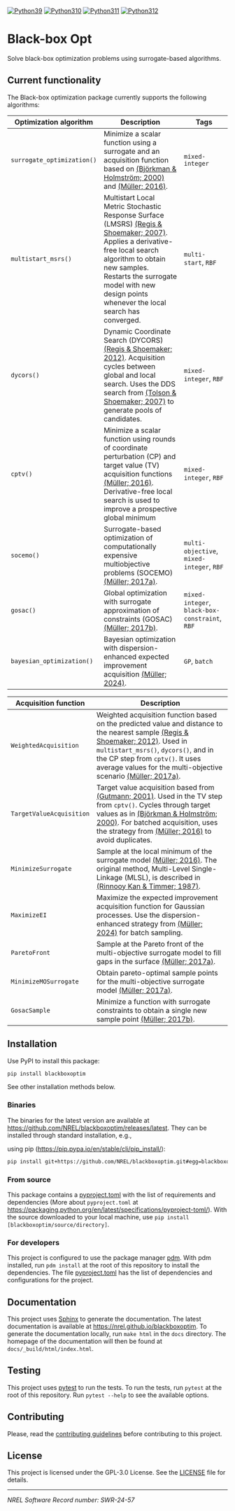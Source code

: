 [![Python39](https://img.shields.io/badge/python-3.9-green.svg)](https://github.com/NREL/blackboxoptim/actions/workflows/python-package.yml)
[![Python310](https://img.shields.io/badge/python-3.10-green.svg)](https://github.com/NREL/blackboxoptim/actions/workflows/python-package.yml)
[![Python311](https://img.shields.io/badge/python-3.11-green.svg)](https://github.com/NREL/blackboxoptim/actions/workflows/python-package.yml)
[![Python312](https://img.shields.io/badge/python-3.12-green.svg)](https://github.com/NREL/blackboxoptim/actions/workflows/python-package.yml)

# Black-box Opt

Solve black-box optimization problems using surrogate-based algorithms.

## Current functionality

The Black-box optimization package currently supports the following algorithms:

<!--- Table below --->
| Optimization algorithm | Description | Tags |
| --- | --- | --- |
| `surrogate_optimization()` | Minimize a scalar function using a surrogate and an acquisition function based on [(Björkman & Holmström; 2000)][BjoHol2000] and [(Müller; 2016)][Muller2016]. | `mixed-integer` |
| `multistart_msrs()` | Multistart Local Metric Stochastic Response Surface (LMSRS) [(Regis & Shoemaker; 2007)][RegSho2007]. Applies a derivative-free local search algorithm to obtain new samples. Restarts the surrogate model with new design points whenever the local search has converged. | `multi-start`, `RBF` |
| `dycors()` | Dynamic Coordinate Search (DYCORS) [(Regis & Shoemaker; 2012)][RegSho2012]. Acquisition cycles between global and local search. Uses the DDS search from [(Tolson & Shoemaker; 2007)][TolSho2007] to generate pools of candidates. | `mixed-integer`, `RBF` |
| `cptv()` | Minimize a scalar function using rounds of coordinate perturbation (CP) and target value (TV) acquisition functions [(Müller; 2016)][Muller2016]. Derivative-free local search is used to improve a prospective global minimum | `mixed-integer`, `RBF` |
| `socemo()` | Surrogate-based optimization of computationally expensive multiobjective problems (SOCEMO) [(Müller; 2017a)][Muller2017a]. | `multi-objective`, `mixed-integer`, `RBF` |
| `gosac()` | Global optimization with surrogate approximation of constraints (GOSAC) [(Müller; 2017b)][Muller2017b]. | `mixed-integer`, `black-box-constraint`, `RBF` |
| `bayesian_optimization()` | Bayesian optimization with dispersion-enhanced expected improvement acquisition [(Müller; 2024)][Muller2024]. | `GP`, `batch` |

<!--- Table below --->
| Acquisition function | Description |
| --- | --- |
| `WeightedAcquisition` | Weighted acquisition function based on the predicted value and distance to the nearest sample [(Regis & Shoemaker; 2012)][RegSho2012]. Used in `multistart_msrs()`, `dycors()`, and in the CP step from `cptv()`. It uses average values for the multi-objective scenario [(Müller; 2017a)][Muller2017a]. |
| `TargetValueAcquisition` | Target value acquisition based from [(Gutmann; 2001)][Gut2001]. Used in the TV step from `cptv()`. Cycles through target values as in [(Björkman & Holmström; 2000)][BjoHol2000]. For batched acquisition, uses the strategy from [(Müller; 2016)][Muller2016] to avoid duplicates. |
| `MinimizeSurrogate` | Sample at the local minimum of the surrogate model [(Müller; 2016)][Muller2016]. The original method, Multi-Level Single-Linkage (MLSL), is described in [(Rinnooy Kan & Timmer; 1987)][RinTim1987]. |
| `MaximizeEI` | Maximize the expected improvement acquisition function for Gaussian processes. Use the dispersion-enhanced strategy from [(Müller; 2024)][Muller2024] for batch sampling. |
| `ParetoFront` | Sample at the Pareto front of the multi-objective surrogate model to fill gaps in the surface [(Müller; 2017a)][Muller2017a]. |
| `MinimizeMOSurrogate` | Obtain pareto-optimal sample points for the multi-objective surrogate model [(Müller; 2017a)][Muller2017a]. |
| `GosacSample` | Minimize a function with surrogate constraints to obtain a single new sample point [(Müller; 2017b)][Muller2017b].

[BjoHol2000]: https://doi.org/10.1023/A:1011584207202
[Muller2016]: https://doi.org/10.1007/s11081-015-9281-2
[RegSho2007]: https://doi.org/10.1287/ijoc.1060.0182
[RegSho2012]: https://doi.org/10.1080/0305215X.2012.687731
[Muller2017a]: https://doi.org/10.1287/ijoc.2017.0749
[Muller2017b]: https://doi.org/10.1007/s10898-017-0496-y
[Muller2024]: https://doi.org/10.1002/qre.3245
[TolSho2007]: https://doi.org/10.1029/2005WR004723
[Gut2001]: https://doi.org/10.1023/A:1011255519438
[RinTim1987]: https://doi.org/10.1007/BF02592071

## Installation

Use PyPI to install this package:

```sh
pip install blackboxoptim
```

See other installation methods below.

### Binaries

The binaries for the latest version are available at https://github.com/NREL/blackboxoptim/releases/latest. They can be installed through standard installation, e.g.,

using pip (https://pip.pypa.io/en/stable/cli/pip_install/):

```sh
pip install git+https://github.com/NREL/blackboxoptim.git#egg=blackboxoptim
```

### From source

This package contains a [pyproject.toml](pyproject.toml) with the list of requirements and dependencies (More about `pyproject.toml` at https://packaging.python.org/en/latest/specifications/pyproject-toml/). With the source downloaded to your local machine, use `pip install [blackboxoptim/source/directory]`.

### For developers

This project is configured to use the package manager [pdm](https://pdm-project.org/en/stable/). With pdm installed, run `pdm install` at the root of this repository to install the dependencies. The file [pyproject.toml](pyproject.toml) has the list of dependencies and configurations for the project.

## Documentation

This project uses [Sphinx](https://www.sphinx-doc.org/en/master/) to generate the documentation. The latest documentation is available at https://nrel.github.io/blackboxoptim. To generate the documentation locally, run `make html` in the `docs` directory. The homepage of the documentation will then be found at `docs/_build/html/index.html`.

## Testing

This project uses [pytest](https://docs.pytest.org/en/stable/) to run the tests. To run the tests, run `pytest` at the root of this repository. Run `pytest --help` to see the available options.

## Contributing

Please, read the [contributing guidelines](CONTRIBUTING.md) before contributing to this project.

## License

This project is licensed under the GPL-3.0 License. See the [LICENSE](LICENSE) file for details.

---

_NREL Software Record number: SWR-24-57_
